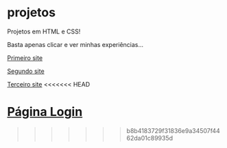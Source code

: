 # projetos
Projetos em HTML e CSS!

Basta apenas clicar e ver minhas experiências...

<a href="https://liarasampaio.github.io/projetos/projeto-android/android.html">Primeiro site</a>

<a href="https://liarasampaio.github.io/projetos/projeto-cordel/cordel.html">Segundo site</a>

<a href="https://liarasampaio.github.io/projetos/projeto-social/social.html">Terceiro site</a>
<<<<<<< HEAD

<a href="https://liarasampaio.github.io/projetos/login/telalogin.html">Página Login</a>
=======
>>>>>>> b8b4183729f31836e9a34507f4462da01c89935d
